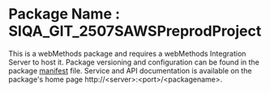 # Package Name : SIQA_GIT_2507SAWSPreprodProject
This is a webMethods package and requires a webMethods Integration Server to host it. Package versioning and configuration can be found in the package [manifest](./SIQA_GIT_2507SAWSPreprodProject/manifest.v3) file. Service and API documentation is available on the package's home page http://&lt;server&gt;:&lt;port&gt;/&lt;packagename>.